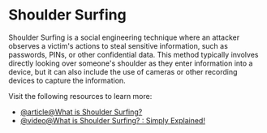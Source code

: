 # Shoulder Surfing

Shoulder Surfing is a social engineering technique where an attacker observes a victim's actions to steal sensitive information, such as passwords, PINs, or other confidential data. This method typically involves directly looking over someone's shoulder as they enter information into a device, but it can also include the use of cameras or other recording devices to capture the information.

Visit the following resources to learn more:

- [@article@What is Shoulder Surfing?](https://www.mcafee.com/learn/what-is-shoulder-surfing/)
- [@video@What is Shoulder Surfing? : Simply Explained!](https://www.youtube.com/watch?v=Ck0289uR-Wc)
